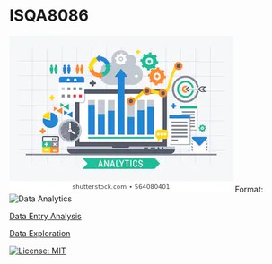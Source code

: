 # ISQA8086

![GitHub Logo](flat-design-modern-vector-illustration-260nw-564080401.webp)
Format: ![Data Analytics]()

[Data Entry Analysis](https://github.com/malzarah/ISQA8086/blob/master/DataEntryAnalysis.md)


[Data Exploration](https://github.com/malzarah/ISQA8086/blob/master/DataExploration.md)

[![License: MIT](https://img.shields.io/badge/License-MIT-yellow.svg)](https://opensource.org/licenses/MIT)
